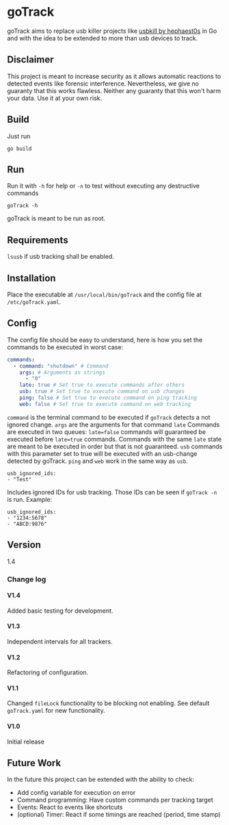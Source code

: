 # goTrack
goTrack aims to replace usb killer projects like [usbkill by hephaest0s](https://github.com/hephaest0s/usbkill) in Go and with the idea to be extended to more than usb devices to track.

## Disclaimer
This project is meant to increase security as it allows automatic reactions to detected events like forensic interference. Nevertheless, we give no guaranty that this works flawless. Neither any guaranty that this won't harm your data. Use it at your own risk.

## Build
Just run
```shell
go build
```

## Run
Run it with `-h` for help or `-n` to test without executing any destructive commands
```shell
goTrack -h
```
goTrack is meant to be run as root.

## Requirements
`lsusb` if usb tracking shall be enabled.

## Installation
Place the executable at `/usr/local/bin/goTrack` and the config file at `/etc/goTrack.yaml`.

## Config
The config file should be easy to understand, here is how you set the commands to be executed in worst case:
```yaml
commands:
  - command: "shutdown" # Command
    args: # Arguments as strings
      - "0"
    late: true # Set true to execute commands after others
    usb: true # Set true to execute command on usb changes
    ping: false # Set true to execute command on ping tracking
    web: false # Set true to execute command on web tracking
```
`command` is the terminal command to be executed if `goTrack` detects a not ignored change.
`args` are the arguments for that command
`late` Commands are executed in two queues: `late=false` commands will guaranteed be executed before `late=true` commands. Commands with the same `late` state are meant to be executed in order but that is not guaranteed.
`usb` commands with this parameter set to true will be executed with an usb-change detected by goTrack. `ping` and `web` work in the same way as `usb`.
```
usb_ignored_ids:
- "Test"
```
Includes ignored IDs for usb tracking. Those IDs can be seen if `goTrack -n` is run. Example:
```
usb_ignored_ids:
- "1234:5678"
- "ABCD:9876"
```

## Version
1.4

### Change log
#### V1.4
Added basic testing for development.
#### V1.3
Independent intervals for all trackers.
#### V1.2
Refactoring of configuration.
#### V1.1
Changed `fileLock` functionality to be blocking not enabling. See default `goTrack.yaml` for new functionality.
#### V1.0
Initial release

## Future Work
In the future this project can be extended with the ability to check:
- Add config variable for execution on error
- Command programming: Have custom commands per tracking target
- Events: React to events like shortcuts
- (optional) Timer: React if some timings are reached (period, time stamp)